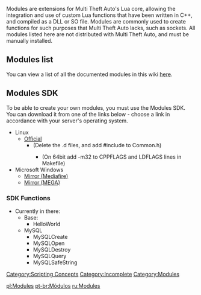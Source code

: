 Modules are extensions for Multi Theft Auto's Lua core, allowing the integration and use of custom Lua functions that have been written in C++, and compiled as a DLL or SO file. Modules are commonly used to create functions for such purposes that Multi Theft Auto lacks, such as sockets. All modules listed here are not distributed with Multi Theft Auto, and must be manually installed.

Modules list
------------

You can view a list of all the documented modules in this wiki [here](/docs/:Category:Modules.md "wikilink").

Modules SDK
-----------

To be able to create your own modules, you must use the Modules SDK. You can download it from one of the links below - choose a link in accordance with your server's operating system.

-   Linux
    -   [Official](http://files.mtasa.com/apps/1.0/dm/ml_devkit.tar.gz)
        -   (Delete the .d files, and add \#include <cstring> to Common.h)
            -   (On 64bit add -m32 to CPPFLAGS and LDFLAGS lines in Makefile)
-   Microsoft Windows
    -   [Mirror (Mediafire)](http://www.mediafire.com/?b8b3asgegn0xkm4)
    -   [Mirror (MEGA)](https://mega.co.nz/#!nBNGUCgQ!3AHEJt684Heu9bN5de8xwAQ3h-qq5-V6fjUeU7rj5hI)

### SDK Functions

-   Currently in there:
    -   Base:
        -   HelloWorld
    -   MySQL
        -   MySQLCreate
        -   MySQLOpen
        -   MySQLDestroy
        -   MySQLQuery
        -   MySQLSafeString

[Category:Scripting Concepts](/docs/Category:Scripting_Concepts.md "wikilink") [Category:Incomplete](/Category:Incomplete.md "wikilink") [Category:Modules](/Category:Modules.md "wikilink")

[pl:Modules](/docs/pl:Modules.md "wikilink") [pt-br:Módulos](/pt-br:Módulos.md "wikilink") [ru:Modules](/ru:Modules.md "wikilink")
